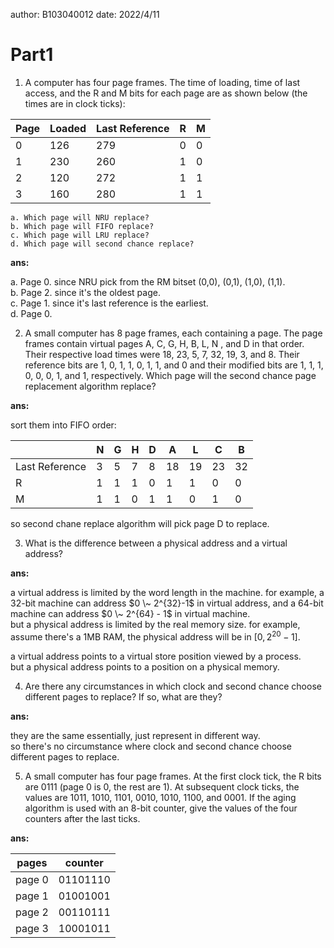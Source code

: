 author: B103040012 
date: 2022/4/11 

# Part1
1. A computer has four page frames. The time of loading, time of last access, and the R and M bits for each page are as shown below (the times are in clock ticks):

| Page | Loaded | Last Reference | R   | M   |
| ---- | ------ | -------------- | --- | --- |
| 0    | 126    | 279            | 0   | 0   |
| 1    | 230    | 260            | 1   | 0   |
| 2    | 120    | 272            | 1   | 1   |
| 3    | 160    | 280            | 1   | 1   |

	a. Which page will NRU replace?  
	b. Which page will FIFO replace?  
	c. Which page will LRU replace?  
	d. Which page will second chance replace?  

__ans:__  

a. Page 0. since NRU pick from the RM bitset (0,0), (0,1), (1,0), (1,1).  
b. Page 2. since it's the oldest page.  
c. Page 1. since it's last reference is the earliest.  
d. Page 0.  

2. A small computer has 8 page frames, each containing a page. The page frames contain virtual pages A, C, G, H, B, L, N , and D in that order. Their respective load times were 18, 23, 5, 7, 32, 19, 3, and 8. Their reference bits are 1, 0, 1, 1, 0, 1, 1, and 0 and their modified bits are 1, 1, 1, 0, 0, 0, 1, and 1, respectively. Which page will the second chance page replacement algorithm replace?

__ans:__

sort them into FIFO order:  

|                | N | G | H | D | A | L | C | B |
| -------------- | - | - | - | - | - | - | - | - |
| Last Reference | 3 | 5 | 7 | 8 | 18| 19| 23| 32|
| R              | 1 | 1 | 1 | 0 | 1 | 1 | 0 | 0 |
| M              | 1 | 1 | 0 | 1 | 1 | 0 | 1 | 0 |  

so second chane replace algorithm will pick page D to replace.  

3. What is the difference between a physical address and a virtual address?  

__ans:__  

a virtual address is limited by the word length in the machine. for example, a 32-bit machine can address $0 \~ 2^{32}-1$ in virtual address, and a 64-bit machine can address $0 \~ 2^{64} - 1$ in virtual machine.  
but a physical address is limited by the real memory size. for example, assume there's a 1MB RAM, the physical address will be in $[0,2^{20}-1]$.  

a virtual address points to a virtual store position viewed by a process.  
but a physical address points to a position on a physical memory.  

4. Are there any circumstances in which clock and second chance choose different pages to replace? If so, what are they? 

__ans:__  

they are the same essentially, just represent in different way.  
so there's no circumstance where clock and second chance choose different pages to replace.  

5. A small computer has four page frames. At the first clock tick, the R bits are 0111 (page 0 is 0, the rest are 1). At subsequent clock ticks, the values are 1011, 1010, 1101, 0010, 1010, 1100, and 0001. If the aging algorithm is used with an 8-bit counter, give the values of the four counters after the last ticks.  

__ans:__  

| pages  | counter  |
| ------ | -------- |
| page 0 | 01101110 |
| page 1 | 01001001 |
| page 2 | 00110111 |
| page 3 | 10001011 |


